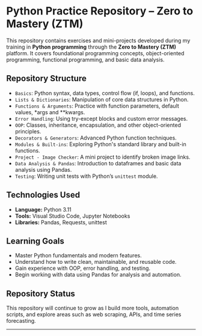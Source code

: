# Python Practice Repository – Zero to Mastery (ZTM)

This repository contains exercises and mini-projects developed during my training in **Python programming** through the **Zero to Mastery (ZTM)** platform. It covers foundational programming concepts, object-oriented programming, functional programming, and basic data analysis.

## Repository Structure

- `Basics`: Python syntax, data types, control flow (if, loops), and functions.
- `Lists & Dictionaries`: Manipulation of core data structures in Python.
- `Functions & Arguments`: Practice with function parameters, default values, *args and **kwargs.
- `Error Handling`: Using try-except blocks and custom error messages.
- `OOP`: Classes, inheritance, encapsulation, and other object-oriented principles.
- `Decorators & Generators`: Advanced Python function techniques.
- `Modules & Built-ins`: Exploring Python's standard library and built-in functions.
- `Project - Image Checker`: A mini project to identify broken image links.
- `Data Analysis & Pandas`: Introduction to dataframes and basic data analysis using Pandas.
- `Testing`: Writing unit tests with Python’s `unittest` module.

## Technologies Used

- **Language:** Python 3.11  
- **Tools:** Visual Studio Code, Jupyter Notebooks  
- **Libraries:** Pandas, Requests, unittest

## Learning Goals

- Master Python fundamentals and modern features.
- Understand how to write clean, maintainable, and reusable code.
- Gain experience with OOP, error handling, and testing.
- Begin working with data using Pandas for analysis and automation.

## Repository Status

This repository will continue to grow as I build more tools, automation scripts, and explore areas such as web scraping, APIs, and time series forecasting.

---
